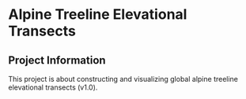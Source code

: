 # Alpine Treeline Elevational Transects
## Project Information
This project is about constructing and visualizing global alpine treeline elevational transects (v1.0).
